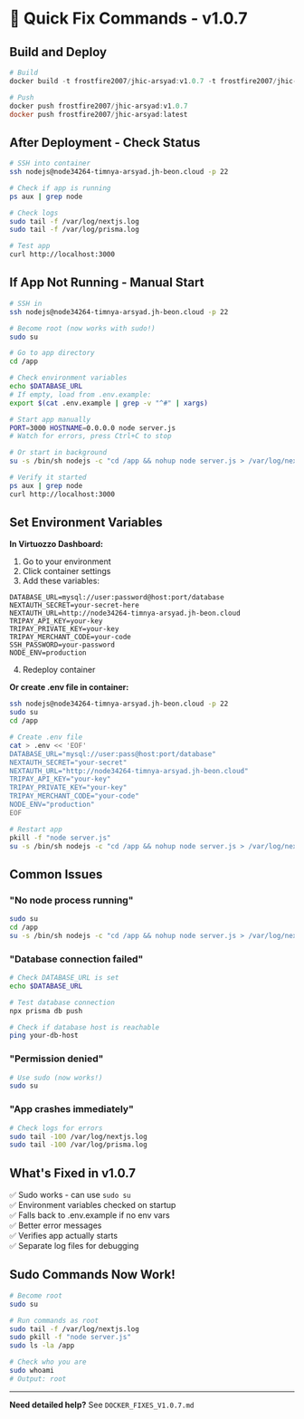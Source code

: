 # 🚀 Quick Fix Commands - v1.0.7

## Build and Deploy

```powershell
# Build
docker build -t frostfire2007/jhic-arsyad:v1.0.7 -t frostfire2007/jhic-arsyad:latest .

# Push
docker push frostfire2007/jhic-arsyad:v1.0.7
docker push frostfire2007/jhic-arsyad:latest
```

## After Deployment - Check Status

```bash
# SSH into container
ssh nodejs@node34264-timnya-arsyad.jh-beon.cloud -p 22

# Check if app is running
ps aux | grep node

# Check logs
sudo tail -f /var/log/nextjs.log
sudo tail -f /var/log/prisma.log

# Test app
curl http://localhost:3000
```

## If App Not Running - Manual Start

```bash
# SSH in
ssh nodejs@node34264-timnya-arsyad.jh-beon.cloud -p 22

# Become root (now works with sudo!)
sudo su

# Go to app directory
cd /app

# Check environment variables
echo $DATABASE_URL
# If empty, load from .env.example:
export $(cat .env.example | grep -v "^#" | xargs)

# Start app manually
PORT=3000 HOSTNAME=0.0.0.0 node server.js
# Watch for errors, press Ctrl+C to stop

# Or start in background
su -s /bin/sh nodejs -c "cd /app && nohup node server.js > /var/log/nextjs.log 2>&1 &"

# Verify it started
ps aux | grep node
curl http://localhost:3000
```

## Set Environment Variables

**In Virtuozzo Dashboard:**
1. Go to your environment
2. Click container settings
3. Add these variables:

```env
DATABASE_URL=mysql://user:password@host:port/database
NEXTAUTH_SECRET=your-secret-here
NEXTAUTH_URL=http://node34264-timnya-arsyad.jh-beon.cloud
TRIPAY_API_KEY=your-key
TRIPAY_PRIVATE_KEY=your-key
TRIPAY_MERCHANT_CODE=your-code
SSH_PASSWORD=your-password
NODE_ENV=production
```

4. Redeploy container

**Or create .env file in container:**

```bash
ssh nodejs@node34264-timnya-arsyad.jh-beon.cloud -p 22
sudo su
cd /app

# Create .env file
cat > .env << 'EOF'
DATABASE_URL="mysql://user:pass@host:port/database"
NEXTAUTH_SECRET="your-secret"
NEXTAUTH_URL="http://node34264-timnya-arsyad.jh-beon.cloud"
TRIPAY_API_KEY="your-key"
TRIPAY_PRIVATE_KEY="your-key"
TRIPAY_MERCHANT_CODE="your-code"
NODE_ENV="production"
EOF

# Restart app
pkill -f "node server.js"
su -s /bin/sh nodejs -c "cd /app && nohup node server.js > /var/log/nextjs.log 2>&1 &"
```

## Common Issues

### "No node process running"
```bash
sudo su
cd /app
su -s /bin/sh nodejs -c "cd /app && nohup node server.js > /var/log/nextjs.log 2>&1 &"
```

### "Database connection failed"
```bash
# Check DATABASE_URL is set
echo $DATABASE_URL

# Test database connection
npx prisma db push

# Check if database host is reachable
ping your-db-host
```

### "Permission denied"
```bash
# Use sudo (now works!)
sudo su
```

### "App crashes immediately"
```bash
# Check logs for errors
sudo tail -100 /var/log/nextjs.log
sudo tail -100 /var/log/prisma.log
```

## What's Fixed in v1.0.7

✅ Sudo works - can use `sudo su`  
✅ Environment variables checked on startup  
✅ Falls back to .env.example if no env vars  
✅ Better error messages  
✅ Verifies app actually starts  
✅ Separate log files for debugging  

## Sudo Commands Now Work!

```bash
# Become root
sudo su

# Run commands as root
sudo tail -f /var/log/nextjs.log
sudo pkill -f "node server.js"
sudo ls -la /app

# Check who you are
sudo whoami
# Output: root
```

---

**Need detailed help?** See `DOCKER_FIXES_V1.0.7.md`
